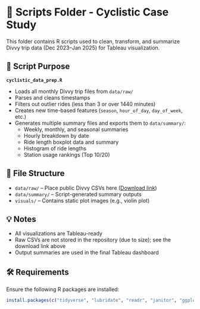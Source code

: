 # 📜 Scripts Folder - Cyclistic Case Study

This folder contains R scripts used to clean, transform, and summarize Divvy trip data (Dec 2023–Jan 2025) for Tableau visualization.

## 🧪 Script Purpose

**`cyclistic_data_prep.R`**

- Loads all monthly Divvy trip files from `data/raw/`
- Parses and cleans timestamps
- Filters out outlier rides (less than 3 or over 1440 minutes)
- Creates new time-based features (`season`, `hour_of_day`, `day_of_week`, etc.)
- Generates multiple summary files and exports them to `data/summary/`:
  - Weekly, monthly, and seasonal summaries
  - Hourly breakdown by date
  - Ride length boxplot data and summary
  - Histogram of ride lengths
  - Station usage rankings (Top 10/20)

## 📂 File Structure

- `data/raw/` – Place public Divvy CSVs here ([Download link](https://divvy-tripdata.s3.amazonaws.com/index.html))
- `data/summary/` – Script-generated summary outputs
- `visuals/` – Contains static plot images (e.g., violin plot)

## 💡 Notes

- All visualizations are Tableau-ready
- Raw CSVs are not stored in the repository (due to size); see the download link above
- Output summaries are used in the final Tableau dashboard

## 🛠️ Requirements

Ensure the following R packages are installed:

```r
install.packages(c("tidyverse", "lubridate", "readr", "janitor", "ggplot2", "leaflet"))
